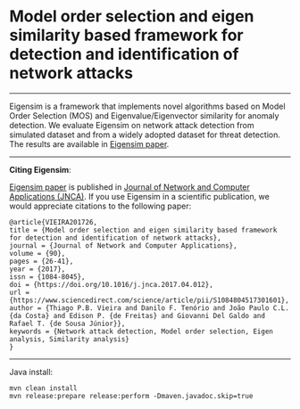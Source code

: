Model order selection and eigen similarity based framework for detection and identification of network attacks
==============================================================================================================
-----

Eigensim is a framework that implements novel algorithms based on Model Order Selection (MOS) and Eigenvalue/Eigenvector similarity for anomaly detection. We evaluate Eigensim on network attack detection from simulated dataset and from a widely adopted dataset for threat detection. The results are available in [Eigensim paper](https://www.sciencedirect.com/science/article/abs/pii/S1084804517301601).

-----
**Citing Eigensim**:

[Eigensim paper](https://www.sciencedirect.com/science/article/abs/pii/S1084804517301601) is published in
[Journal of Network and Computer Applications (JNCA)](https://www.sciencedirect.com/journal/journal-of-network-and-computer-applications).
If you use Eigensim in a scientific publication, we would appreciate citations to the following paper:

	@article{VIEIRA201726,
	title = {Model order selection and eigen similarity based framework for detection and identification of network attacks},
	journal = {Journal of Network and Computer Applications},
	volume = {90},
	pages = {26-41},
	year = {2017},
	issn = {1084-8045},
	doi = {https://doi.org/10.1016/j.jnca.2017.04.012},
	url = {https://www.sciencedirect.com/science/article/pii/S1084804517301601},
	author = {Thiago P.B. Vieira and Danilo F. Tenório and João Paulo C.L. {da Costa} and Edison P. {de Freitas} and Giovanni Del Galdo and Rafael T. {de Sousa Júnior}},
	keywords = {Network attack detection, Model order selection, Eigen analysis, Similarity analysis}
	}

-----
Java install:
```console
mvn clean install
mvn release:prepare release:perform -Dmaven.javadoc.skip=true
```
